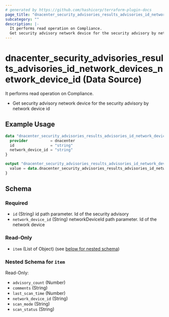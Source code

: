 ```yaml
---
# generated by https://github.com/hashicorp/terraform-plugin-docs
page_title: "dnacenter_security_advisories_results_advisories_id_network_devices_network_device_id Data Source - terraform-provider-dnacenter"
subcategory: ""
description: |-
  It performs read operation on Compliance.
  Get security advisory network device for the security advisory by network device id
---
```


# dnacenter_security_advisories_results_advisories_id_network_devices_network_device_id (Data Source)

It performs read operation on Compliance.

- Get security advisory network device for the security advisory by network device id

## Example Usage

```terraform
data "dnacenter_security_advisories_results_advisories_id_network_devices_network_device_id" "example" {
  provider          = dnacenter
  id                = "string"
  network_device_id = "string"
}

output "dnacenter_security_advisories_results_advisories_id_network_devices_network_device_id_example" {
  value = data.dnacenter_security_advisories_results_advisories_id_network_devices_network_device_id.example.item
}
```

<!-- schema generated by tfplugindocs -->
## Schema

### Required

- `id` (String) id path parameter. Id of the security advisory
- `network_device_id` (String) networkDeviceId path parameter. Id of the network device

### Read-Only

- `item` (List of Object) (see [below for nested schema](#nestedatt--item))

<a id="nestedatt--item"></a>
### Nested Schema for `item`

Read-Only:

- `advisory_count` (Number)
- `comments` (String)
- `last_scan_time` (Number)
- `network_device_id` (String)
- `scan_mode` (String)
- `scan_status` (String)
